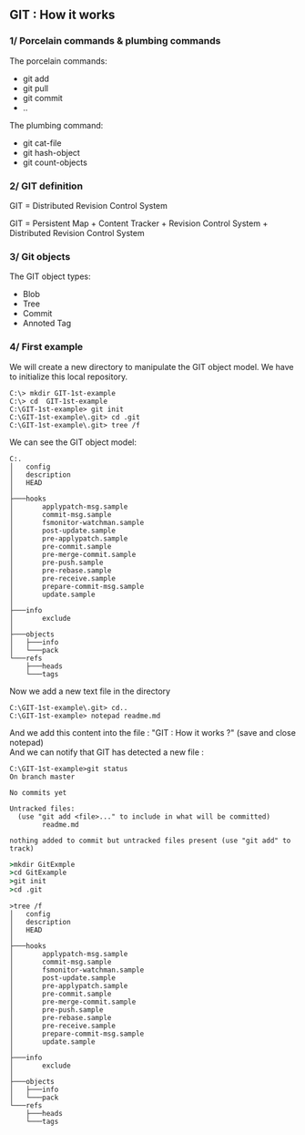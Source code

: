 ## GIT : How it works

### 1/ Porcelain commands & plumbing commands

The porcelain commands:  
- git add  
- git pull  
- git commit  
- ..  

The plumbing command:  
- git cat-file  
- git hash-object  
- git count-objects  

### 2/ GIT definition  

GIT = Distributed Revision Control System  

GIT =  Persistent Map + Content Tracker + Revision Control System + Distributed Revision Control System  

### 3/ Git objects

The GIT object types:  
- Blob    
- Tree  
- Commit  
- Annoted Tag  

### 4/ First example

We will create a new directory to manipulate the GIT object model. We have to initialize this local repository.

```console
C:\> mkdir GIT-1st-example 
C:\> cd  GIT-1st-example
C:\GIT-1st-example> git init
C:\GIT-1st-example\.git> cd .git
C:\GIT-1st-example\.git> tree /f 
```

We can see the GIT object model:

```console
C:.
│   config
│   description
│   HEAD
│
├───hooks
│       applypatch-msg.sample
│       commit-msg.sample
│       fsmonitor-watchman.sample
│       post-update.sample
│       pre-applypatch.sample
│       pre-commit.sample
│       pre-merge-commit.sample
│       pre-push.sample
│       pre-rebase.sample
│       pre-receive.sample
│       prepare-commit-msg.sample
│       update.sample
│
├───info
│       exclude
│
├───objects
│   ├───info
│   └───pack
└───refs
    ├───heads
    └───tags
```

Now we add a new text file in the directory  

```console
C:\GIT-1st-example\.git> cd..
C:\GIT-1st-example> notepad readme.md
```

And we add this content into the file : "GIT : How it works ?" (save and close notepad)  
And we can notify that GIT has detected a new file :

```console
C:\GIT-1st-example>git status
On branch master

No commits yet

Untracked files:
  (use "git add <file>..." to include in what will be committed)
        readme.md

nothing added to commit but untracked files present (use "git add" to track)
```





















```cmd
>mkdir GitExmple
>cd GitExample
>git init
>cd .git
```

```console
>tree /f
│   config
│   description
│   HEAD
│
├───hooks
│       applypatch-msg.sample
│       commit-msg.sample
│       fsmonitor-watchman.sample
│       post-update.sample
│       pre-applypatch.sample
│       pre-commit.sample
│       pre-merge-commit.sample
│       pre-push.sample
│       pre-rebase.sample
│       pre-receive.sample
│       prepare-commit-msg.sample
│       update.sample
│
├───info
│       exclude
│
├───objects
│   ├───info
│   └───pack
└───refs
    ├───heads
    └───tags
```
